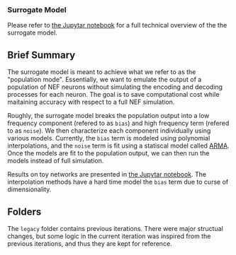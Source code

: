 ### Surrogate Model ###

Please refer to [the Jupytar notebook](https://github.com/nengo/nengo_extras/blob/surrogate_model/surrogate_model/surrogate_model_overview.ipynb) for a full technical overview of the the surrogate model.

## Brief Summary ##

The surrogate model is meant to achieve what we refer to as the "population mode". Essentially, we want to emulate the output of a population of NEF neurons without simulating the encoding and decoding processes for each neuron. The goal is to save computational cost while maitaining accuracy with respect to a full NEF simulation. 

Roughly, the surrogate model breaks the population output into a low frequency component (refered to as `bias`) and high frequency term (refered to as `noise`). We then characterize each component individually using various models. Currently, the `bias` term is modeled using polynomial interpolations, and the `noise` term is fit using a statiscal model called [ARMA](https://en.wikipedia.org/wiki/Autoregressive%E2%80%93moving-average_model). 
Once the models are fit to the population output, we can then run the models instead of full simulation.

Results on toy networks are presented in [the Jupytar notebook](https://github.com/nengo/nengo_extras/blob/surrogate_model/surrogate_model/surrogate_model_overview.ipynb). The interpolation methods have a hard time model the `bias` term due to curse of dimensionality.

## Folders ##

The `legacy` folder contains previous iterations. There were major structual changes, but some logic in the current iteration was inspired from the previous iterations, and thus they are kept for reference. 
